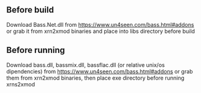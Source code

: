 ﻿## Before build
Download Bass.Net.dll from https://www.un4seen.com/bass.html#addons or grab it from xrn2xmod binaries and place into libs directory before build

## Before running
Download bass.dll, bassmix.dll, bassflac.dll (or relative unix/os dipendencies) from https://www.un4seen.com/bass.html#addons or grab them from xrn2xmod binaries, then place exe directory before running xrns2xmod
